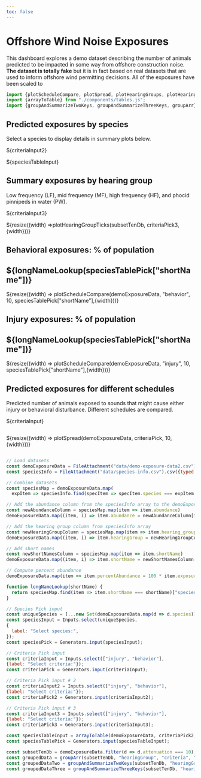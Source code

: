 ```yaml
---
toc: false
---
```


<h1>Offshore Wind Noise Exposures</h1>


This dashboard explores a demo dataset describing the number of animals predicted to be impacted in some way from offshore construction noise. __The dataset is totally fake__ but it is in fact based on real datasets that are used to inform offshore wind permitting decisions. All of the exposures have been scaled to 


```js
import {plotScheduleCompare, plotSpread, plotHearingGroups, plotHearingGroupTicks} from "./components/plots.js";
import {arrayToTable} from "./components/tables.js";
import {groupAndSummarizeTwoKeys, groupAndSummarizeThreeKeys, groupArr} from "./components/tools.js";

```

<style type="text/css">

@container (min-width: 560px) {
  .grid-cols-2-3 {
    grid-template-columns: 1fr 1fr;
  }
  .grid-cols-2-3 .grid-colspan-2 {
    grid-column: span 2;
  }
}

@container (min-width: 840px) {
  .grid-cols-2-3 {
    grid-template-columns: 1fr 2fr;
    grid-auto-flow: column;
  }
}

</style>


<div class="grid grid-cols-3">


  <div class="card grid-colspan-2" >
  <h2> Predicted exposures by species</h2>
  Select a species to display details in summary plots below.

  ${criteriaInput2}

  ${speciesTableInput}
  
  </div>

  <div class="card">

  <h2>Summary exposures by hearing group</h2>
  Low frequency (LF), mid frequency (MF), high frequency (HF), and phocid pinnipeds in water (PW).

  ${criteriaInput3}

  ${resize((width) =>plotHearingGroupTicks(subsetTenDb, criteriaPick3, {width}))}
  
  </div>


</div>

<div class="grid grid-cols-2-3">
  <div class="card">
  <h2>Behavioral exposures: % of population</h2>
  <h2>${longNameLookup(speciesTablePick["shortName"])}</h2>
  ${resize((width) => plotScheduleCompare(demoExposureData, "behavior", 10, speciesTablePick["shortName"],{width}))}</div>

  <div class="card">
  <h2>Injury exposures: % of population</h2>
  <h2>${longNameLookup(speciesTablePick["shortName"])}</h2>
  ${resize((width) => plotScheduleCompare(demoExposureData, "injury", 10, speciesTablePick["shortName"],{width}))}</div>

  <div class="card grid-colspan-2 grid-rowspan-2" style="display: flex; flex-direction: column;">
  <h2>Predicted exposures for different schedules</h2>
  Predicted number of animals exposed to sounds that might cause either injury or behavioral disturbance. Different schedules are compared.

  ${criteriaInput}

  ${resize((width) => plotSpread(demoExposureData, criteriaPick, 10, {width}))}
  
  </div>
</div>


```js
// Load datasets
const demoExposureData = FileAttachment("data/demo-exposure-data2.csv").csv({typed: true});
const speciesInfo = FileAttachment("data/species-info.csv").csv({typed: true})

```

```js
// Combine datasets
const speciesMap = demoExposureData.map(
  expItem => speciesInfo.find(specItem => specItem.species === expItem.species))

// Add the abundance column from the speciesInfo array to the demoExposureData array
const newAbundanceColumn = speciesMap.map(item => item.abundance)
demoExposureData.map((item, i) => item.abundance = newAbundanceColumn[i])

// Add the hearing group column from speciesInfo array
const newHearingGroupColumn = speciesMap.map(item => item.hearing_group)
demoExposureData.map((item, i) => item.hearingGroup = newHearingGroupColumn[i])

// Add short names 
const newShortNamesColumn = speciesMap.map(item => item.shortName)
demoExposureData.map((item, i) => item.shortName = newShortNamesColumn[i])

// Compute percent abundance
demoExposureData.map(item => item.percentAbundance = 100 * item.exposures / item.abundance)

```

```js
function longNameLookup(shortName) {
  return speciesMap.find(item => item.shortName === shortName)["species"];
}

```


```js
// Species Pick input
const uniqueSpecies = [...new Set(demoExposureData.map(d => d.species))];
const speciesInput = Inputs.select(uniqueSpecies, 
{ 
  label: "Select species:",
});
const speciesPick = Generators.input(speciesInput);

```

```js
// Criteria Pick input
const criteriaInput = Inputs.select(["injury", "behavior"], 
{label: "Select criteria:"});
const criteriaPick = Generators.input(criteriaInput);
```


```js
// Criteria Pick input # 2
const criteriaInput2 = Inputs.select(["injury", "behavior"], 
{label: "Select criteria:"});
const criteriaPick2 = Generators.input(criteriaInput2);
```

```js
// Criteria Pick input # 3
const criteriaInput3 = Inputs.select(["injury", "behavior"], 
{label: "Select criteria:"});
const criteriaPick3 = Generators.input(criteriaInput3);
```


```js
const speciesTableInput = arrayToTable(demoExposureData, criteriaPick2, 10, {width});
const speciesTablePick = Generators.input(speciesTableInput);

```



```js
const subsetTenDb = demoExposureData.filter(d => d.attenuation === 10);
const groupedData = groupArr(subsetTenDb, "hearingGroup", "criteria", "percentAbundance")
const groupedDataTwo = groupAndSummarizeTwoKeys(subsetTenDb, "hearingGroup", "criteria", "percentAbundance")
const groupedDataThree = groupAndSummarizeThreeKeys(subsetTenDb, "hearingGroup", "criteria", "sch", "percentAbundance")
```

<!-- ```js
display(groupedDataThree)

``` -->